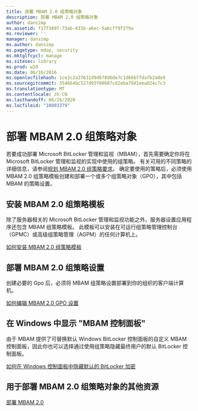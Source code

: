 ```yaml
---
title: 部署 MBAM 2.0 组策略对象
description: 部署 MBAM 2.0 组策略对象
author: dansimp
ms.assetid: f17f3897-73ab-431b-a6ec-5a6cff9f279a
ms.reviewer: ''
manager: dansimp
ms.author: dansimp
ms.pagetype: mdop, security
ms.mktglfcycl: manage
ms.sitesec: library
ms.prod: w10
ms.date: 06/16/2016
ms.openlocfilehash: 1ce2c2a37631d9d678d6de7c1d66b7fdafb2ade9
ms.sourcegitcommit: 354664bc527d93f80687cd2eba70d1eea024c7c3
ms.translationtype: MT
ms.contentlocale: zh-CN
ms.lasthandoff: 06/26/2020
ms.locfileid: "10803379"
---
```

# 部署 MBAM 2.0 组策略对象


若要成功部署 Microsoft BitLocker 管理和监视（MBAM），首先需要确定你将在 Microsoft BitLocker 管理和监视的实现中使用的组策略。 有关可用的不同策略的详细信息，请参阅[规划 MBAM 2.0 组策略要求](planning-for-mbam-20-group-policy-requirements-mbam-2.md)。 确定要使用的策略后，必须使用 MBAM 2.0 组策略模板创建和部署一个或多个组策略对象（GPO），其中包括 MBAM 的策略设置。

## 安装 MBAM 2.0 组策略模板


除了服务器相关的 Microsoft BitLocker 管理和监视功能之外，服务器设置应用程序还包含 MBAM 组策略模板。 此模板可以安装在可运行组策略管理控制台（GPMC）或高级组策略管理（AGPM）的任何计算机上。

[如何安装 MBAM 2.0 组策略模板](how-to-install-the-mbam-20-group-policy-template-mbam-2.md)

## 部署 MBAM 2.0 组策略设置


创建必要的 Gpo 后，必须将 MBAM 组策略设置部署到你的组织的客户端计算机。

[如何编辑 MBAM 2.0 GPO 设置](how-to-edit-mbam-20-gpo-settings-mbam-2.md)

## 在 Windows 中显示 "MBAM 控制面板"


由于 MBAM 提供了可替换默认 Windows BitLocker 控制面板的自定义 MBAM 控制面板，因此你也可以选择通过使用组策略隐藏最终用户的默认 BitLocker 控制面板。

[如何在 Windows 控制面板中隐藏默认的 BitLocker 加密](how-to-hide-default-bitlocker-encryption-in-the-windows-control-panel-mbam-2.md)

## 用于部署 MBAM 2.0 组策略对象的其他资源


[部署 MBAM 2.0](deploying-mbam-20-mbam-2.md)

 

 





